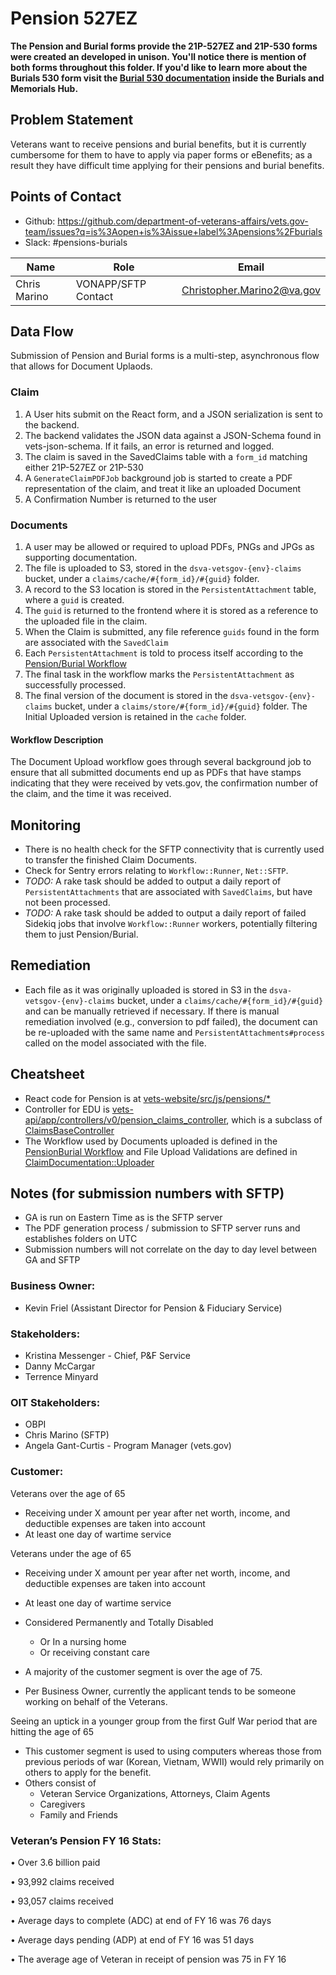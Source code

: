 # Pension 527EZ
**The Pension and Burial forms provide the 21P-527EZ and 21P-530 forms were created an developed in unison. You'll notice there is mention of both forms throughout this folder. If you'd like to learn more about the Burials 530 form visit the [Burial 530 documentation](https://github.com/department-of-veterans-affairs/vets.gov-team/tree/master/Products/Burials%20and%20memorials/Burial%20530) inside the Burials and Memorials Hub.**

## Problem Statement
Veterans want to receive pensions and burial benefits, but it is currently cumbersome for them to have to apply via paper forms or eBenefits; as a result they have difficult time applying for their pensions and burial benefits.

## Points of Contact

* Github: https://github.com/department-of-veterans-affairs/vets.gov-team/issues?q=is%3Aopen+is%3Aissue+label%3Apensions%2Fburials
* Slack: #pensions-burials

|Name|Role|Email|
|----|----|-----|
|Chris Marino|	VONAPP/SFTP Contact	|Christopher.Marino2@va.gov|

## Data Flow
Submission of Pension and Burial forms is a multi-step, asynchronous flow that allows for Document Uplaods.

### Claim
1. A User hits submit on the React form, and a JSON serialization is sent to the backend.
1. The backend validates the JSON data against a JSON-Schema found in vets-json-schema. If it fails, an error is returned and logged.
1. The claim is saved in the SavedClaims table with a `form_id` matching either 21P-527EZ or 21P-530
1. A `GenerateClaimPDFJob` background job is started to create a PDF representation of the claim, and treat it like an uploaded Document
1. A Confirmation Number is returned to the user

### Documents

1. A user may be allowed or required to upload PDFs, PNGs and JPGs as supporting documentation.
1. The file is uploaded to S3, stored in the `dsva-vetsgov-{env}-claims` bucket, under a `claims/cache/#{form_id}/#{guid}` folder.
1. A record to the S3 location is stored in the `PersistentAttachment` table, where a `guid` is created.
1. The `guid` is returned to the frontend where it is stored as a reference to the uploaded file in the claim.
1. When the Claim is submitted, any file reference `guids` found in the form are associated with the `SavedClaim`
1. Each `PersistentAttachment` is told to process itself according to the [Pension/Burial Workflow](https://github.com/department-of-veterans-affairs/vets-api/blob/master/app/uploaders/claim_documentation/pension_burial/workflow.rb)
1. The final task in the workflow marks the `PersistentAttachment` as successfully processed.
1. The final version of the document is stored in the `dsva-vetsgov-{env}-claims` bucket, under a `claims/store/#{form_id}/#{guid}` folder. The Initial Uploaded version is retained in the `cache` folder.

#### Workflow Description

The Document Upload workflow goes through several background job to ensure that all submitted documents end up as PDFs that have stamps indicating that they were received by vets.gov, the confirmation number of the claim, and the time it was received.

## Monitoring
* There is no health check for the SFTP connectivity that is currently used to transfer the finished Claim Documents.
* Check for Sentry errors relating to `Workflow::Runner`, `Net::SFTP`.
* _TODO:_ A rake task should be added to output a daily report of `PersistentAttachments` that are associated with `SavedClaims`, but have not been processed.
* _TODO:_ A rake task should be added to output a daily report of failed Sidekiq jobs that involve `Workflow::Runner` workers, potentially filtering them to just Pension/Burial.

##  Remediation
* Each file as it was originally uploaded is stored in S3 in the `dsva-vetsgov-{env}-claims` bucket, under a `claims/cache/#{form_id}/#{guid}` and can be manually retrieved if necessary. If there is manual remediation involved (e.g., conversion to pdf failed), the document can be re-uploaded with the same name and `PersistentAttachments#process` called on the model associated with the file.

## Cheatsheet

* React code for Pension is at [vets-website/src/js/pensions/*](https://github.com/department-of-veterans-affairs/vets-website/tree/master/rc/js/pensions)
* Controller for EDU is [vets-api/app/controllers/v0/pension_claims_controller](https://github.com/department-of-veterans-affairs/vets-api/blob/master/app/controllers/v0/pension_claims_controller.rb), which is a subclass of [ClaimsBaseController](https://github.com/department-of-veterans-affairs/vets-api/blob/master/app/controllers/claims_base_controller.rb)
* The Workflow used by Documents uploaded is defined in the [PensionBurial Workflow](https://github.com/department-of-veterans-affairs/vets-api/blob/master/app/uploaders/claim_documentation/pension_burial/workflow.rb) and File Upload Validations are defined in [ClaimDocumentation::Uploader](https://github.com/department-of-veterans-affairs/vets-api/blob/master/app/uploaders/claim_documentation/uploader.rb)

## Notes (for submission numbers with SFTP)
* GA is run on Eastern Time as is the SFTP server
* The PDF generation process / submission to SFTP server runs and establishes folders on UTC
* Submission numbers will not correlate on the day to day level between GA and SFTP 



### Business Owner:
 - Kevin Friel (Assistant Director for Pension & Fiduciary Service)
 
### Stakeholders:
 - Kristina Messenger - Chief, P&F Service
 - Danny McCargar
 - Terrence Minyard
 
### OIT Stakeholders:
 - OBPI
 - Chris Marino (SFTP)
 - Angela Gant-Curtis - Program Manager (vets.gov)
 
### Customer:
Veterans over the age of 65
  - Receiving under X amount per year after net worth, income, and deductible expenses are taken into account
  - At least one day of wartime service
  
Veterans under the age of 65
  - Receiving under X amount per year after net worth, income, and deductible expenses are taken into account
  - At least one day of wartime service
  - Considered Permanently and Totally Disabled 
    - Or In a nursing home
    - Or receiving constant care
    
- A majority of the customer segment is over the age of 75. 
- Per Business Owner, currently the applicant tends to be someone working on behalf of the Veterans.

Seeing an uptick in a younger group from the first Gulf War period that are hitting the age of 65
- This customer segment is used to using computers whereas those from previous periods of war (Korean, Vietnam, WWII) would rely primarily on others to apply for the benefit. 
- Others consist of
  - Veteran Service Organizations, Attorneys, Claim Agents
  - Caregivers
  - Family and Friends


### Veteran’s Pension FY 16 Stats:
•	Over 3.6 billion paid 

•	93,992 claims received

•	93,057 claims received

•	Average days to complete (ADC) at end of FY 16 was 76 days

•	Average days pending (ADP) at end of FY 16 was 51 days

•	The average age of Veteran in receipt of pension was 75 in FY 16

